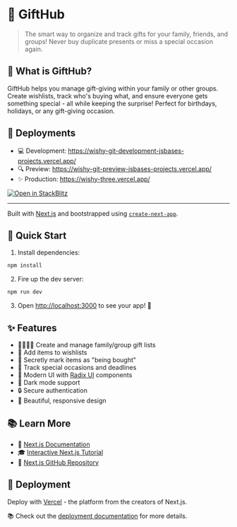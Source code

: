 # 🎁 GiftHub

> The smart way to organize and track gifts for your family, friends, and groups! Never buy duplicate presents or miss a special occasion again.

## 🎯 What is GiftHub?
GiftHub helps you manage gift-giving within your family or other groups. Create wishlists, track who's buying what, and ensure everyone gets something special - all while keeping the surprise! Perfect for birthdays, holidays, or any gift-giving occasion.

## 🚀 Deployments
- 💻 Development: https://wishy-git-development-jsbases-projects.vercel.app/
- 🔍 Preview: https://wishy-git-preview-jsbases-projects.vercel.app/
- ✨ Production: https://wishy-three.vercel.app/

[![Open in StackBlitz](https://developer.stackblitz.com/img/open_in_stackblitz.svg)](https://stackblitz.com/~/github.com/jsbase/wishy)

---

Built with [Next.js](https://nextjs.org) and bootstrapped using [`create-next-app`](https://nextjs.org/docs/app/api-reference/cli/create-next-app).

## 🚀 Quick Start

1. Install dependencies:
```bash
npm install
```

2. Fire up the dev server:
```bash
npm run dev
```

3. Open [http://localhost:3000](http://localhost:3000) to see your app! 🎉

## ✨ Features
- 👨‍👩‍👧‍👦 Create and manage family/group gift lists
- 🎯 Add items to wishlists
- 🤫 Secretly mark items as "being bought"
- 📅 Track special occasions and deadlines
- 🎨 Modern UI with [Radix UI](https://www.radix-ui.com/) components
- 🌙 Dark mode support
- 🔒 Secure authentication
- 💅 Beautiful, responsive design

## 📚 Learn More

- 📖 [Next.js Documentation](https://nextjs.org/docs)
- 🎓 [Interactive Next.js Tutorial](https://nextjs.org/learn)
- 🐙 [Next.js GitHub Repository](https://github.com/vercel/next.js)

## 🚀 Deployment

Deploy with [Vercel](https://vercel.com/new?utm_medium=default-template&filter=next.js&utm_source=create-next-app&utm_campaign=create-next-app-readme) - the platform from the creators of Next.js.

📚 Check out the [deployment documentation](https://nextjs.org/docs/app/building-your-application/deploying) for more details.